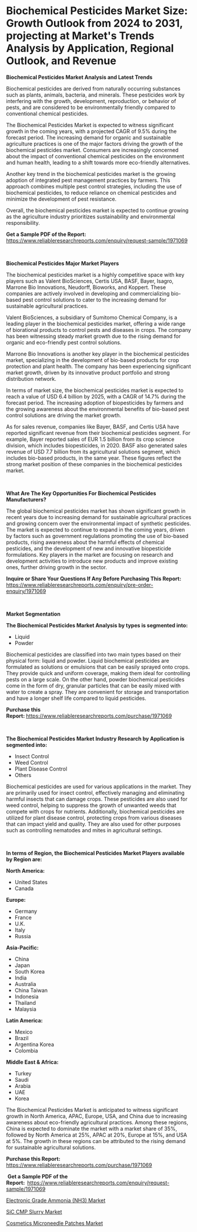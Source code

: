 <p><h1>Biochemical Pesticides Market Size: Growth Outlook from 2024 to 2031, projecting at Market's Trends Analysis by Application, Regional Outlook, and Revenue</h1></p><p><strong>Biochemical Pesticides Market Analysis and Latest Trends</strong></p>
<p><p>Biochemical pesticides are derived from naturally occurring substances such as plants, animals, bacteria, and minerals. These pesticides work by interfering with the growth, development, reproduction, or behavior of pests, and are considered to be environmentally friendly compared to conventional chemical pesticides.</p><p>The Biochemical Pesticides Market is expected to witness significant growth in the coming years, with a projected CAGR of 9.5% during the forecast period. The increasing demand for organic and sustainable agriculture practices is one of the major factors driving the growth of the biochemical pesticides market. Consumers are increasingly concerned about the impact of conventional chemical pesticides on the environment and human health, leading to a shift towards more eco-friendly alternatives.</p><p>Another key trend in the biochemical pesticides market is the growing adoption of integrated pest management practices by farmers. This approach combines multiple pest control strategies, including the use of biochemical pesticides, to reduce reliance on chemical pesticides and minimize the development of pest resistance.</p><p>Overall, the biochemical pesticides market is expected to continue growing as the agriculture industry prioritizes sustainability and environmental responsibility.</p></p>
<p><strong>Get a Sample PDF of the Report:&nbsp;</strong> <a href="https://www.reliableresearchreports.com/enquiry/request-sample/1971069">https://www.reliableresearchreports.com/enquiry/request-sample/1971069</a></p>
<p>&nbsp;</p>
<p><strong>Biochemical Pesticides Major Market Players</strong></p>
<p><p>The biochemical pesticides market is a highly competitive space with key players such as Valent BioSciences, Certis USA, BASF, Bayer, Isagro, Marrone Bio Innovations, Neudorff, Bioworks, and Koppert. These companies are actively involved in developing and commercializing bio-based pest control solutions to cater to the increasing demand for sustainable agricultural practices.</p><p>Valent BioSciences, a subsidiary of Sumitomo Chemical Company, is a leading player in the biochemical pesticides market, offering a wide range of biorational products to control pests and diseases in crops. The company has been witnessing steady market growth due to the rising demand for organic and eco-friendly pest control solutions.</p><p>Marrone Bio Innovations is another key player in the biochemical pesticides market, specializing in the development of bio-based products for crop protection and plant health. The company has been experiencing significant market growth, driven by its innovative product portfolio and strong distribution network.</p><p>In terms of market size, the biochemical pesticides market is expected to reach a value of USD 6.4 billion by 2025, with a CAGR of 14.7% during the forecast period. The increasing adoption of biopesticides by farmers and the growing awareness about the environmental benefits of bio-based pest control solutions are driving the market growth.</p><p>As for sales revenue, companies like Bayer, BASF, and Certis USA have reported significant revenue from their biochemical pesticides segment. For example, Bayer reported sales of EUR 1.5 billion from its crop science division, which includes biopesticides, in 2020. BASF also generated sales revenue of USD 7.7 billion from its agricultural solutions segment, which includes bio-based products, in the same year. These figures reflect the strong market position of these companies in the biochemical pesticides market.</p></p>
<p>&nbsp;</p>
<p><strong>What Are The Key Opportunities For Biochemical Pesticides Manufacturers?</strong></p>
<p><p>The global biochemical pesticides market has shown significant growth in recent years due to increasing demand for sustainable agricultural practices and growing concern over the environmental impact of synthetic pesticides. The market is expected to continue to expand in the coming years, driven by factors such as government regulations promoting the use of bio-based products, rising awareness about the harmful effects of chemical pesticides, and the development of new and innovative biopesticide formulations. Key players in the market are focusing on research and development activities to introduce new products and improve existing ones, further driving growth in the sector.</p></p>
<p><strong>Inquire or Share Your Questions If Any Before Purchasing This Report:</strong> <a href="https://www.reliableresearchreports.com/enquiry/pre-order-enquiry/1971069">https://www.reliableresearchreports.com/enquiry/pre-order-enquiry/1971069</a></p>
<p>&nbsp;</p>
<p><strong>Market Segmentation</strong></p>
<p><strong>The Biochemical Pesticides Market Analysis by types is segmented into:</strong></p>
<p><ul><li>Liquid</li><li>Powder</li></ul></p>
<p><p>Biochemical pesticides are classified into two main types based on their physical form: liquid and powder. Liquid biochemical pesticides are formulated as solutions or emulsions that can be easily sprayed onto crops. They provide quick and uniform coverage, making them ideal for controlling pests on a large scale. On the other hand, powder biochemical pesticides come in the form of dry, granular particles that can be easily mixed with water to create a spray. They are convenient for storage and transportation and have a longer shelf life compared to liquid pesticides.</p></p>
<p><strong>Purchase this Report:&nbsp;</strong><a href="https://www.reliableresearchreports.com/purchase/1971069">https://www.reliableresearchreports.com/purchase/1971069</a></p>
<p>&nbsp;</p>
<p><strong>The Biochemical Pesticides Market Industry Research by Application is segmented into:</strong></p>
<p><ul><li>Insect Control</li><li>Weed Control</li><li>Plant Disease Control</li><li>Others</li></ul></p>
<p><p>Biochemical pesticides are used for various applications in the market. They are primarily used for insect control, effectively managing and eliminating harmful insects that can damage crops. These pesticides are also used for weed control, helping to suppress the growth of unwanted weeds that compete with crops for nutrients. Additionally, biochemical pesticides are utilized for plant disease control, protecting crops from various diseases that can impact yield and quality. They are also used for other purposes such as controlling nematodes and mites in agricultural settings.</p></p>
<p>&nbsp;</p>
<p><strong>In terms of Region, the Biochemical Pesticides Market Players available by Region are:</strong></p>
<p>
    <p> <strong> North America: </strong>
        <ul>
            <li>United States</li>
            <li>Canada</li>
        </ul>
        </p> 
    <p> <strong> Europe: </strong>
        <ul>
            <li>Germany</li>
            <li>France</li>
            <li>U.K.</li>
            <li>Italy</li>
            <li>Russia</li>
        </ul>
        </p> 
    <p> <strong> Asia-Pacific: </strong>
        <ul>
            <li>China</li>
            <li>Japan</li>
            <li>South Korea</li>
            <li>India</li>
            <li>Australia</li>
            <li>China Taiwan</li>
            <li>Indonesia</li>
            <li>Thailand</li>
            <li>Malaysia</li>
        </ul>
        </p> 
    <p> <strong> Latin America: </strong>
        <ul>
            <li>Mexico</li>
            <li>Brazil</li>
            <li>Argentina Korea</li>
            <li>Colombia</li>
        </ul>
        </p> 
    <p> <strong> Middle East & Africa: </strong>
        <ul>
            <li>Turkey</li>
            <li>Saudi</li>
            <li>Arabia</li>
            <li>UAE</li>
            <li>Korea</li>
        </ul>
    </p>
    </p>
<p><p>The Biochemical Pesticides Market is anticipated to witness significant growth in North America, APAC, Europe, USA, and China due to increasing awareness about eco-friendly agricultural practices. Among these regions, China is expected to dominate the market with a market share of 35%, followed by North America at 25%, APAC at 20%, Europe at 15%, and USA at 5%. The growth in these regions can be attributed to the rising demand for sustainable agricultural solutions.</p></p>
<p><strong>Purchase this Report: </strong><a href="https://www.reliableresearchreports.com/purchase/1971069">https://www.reliableresearchreports.com/purchase/1971069</a></p>
<p>&nbsp;<strong>Get a Sample PDF of the Report:&nbsp;&nbsp;</strong><a href="https://www.reliableresearchreports.com/enquiry/request-sample/1971069">https://www.reliableresearchreports.com/enquiry/request-sample/1971069</a></p>
<p><strong></strong></p>
<p><p><a href="https://view.publitas.com/reportprime-1/electronic-grade-ammonia-nh3-market-size-growth-outlook-from-2024-to-2031-projecting-at-markets-trends-analysis-by-application-regional-outlook-and-revenue/">Electronic Grade Ammonia (NH3) Market</a></p><p><a href="https://view.publitas.com/reportprime-1/sic-cmp-slurry-market-research-report-unlocks-analysis-on-the-market-financial-status-market-size-and-market-revenue-upto-2031/">SiC CMP Slurry Market</a></p><p><a href="https://view.publitas.com/reportprime-1/cosmetics-microneedle-patches-market-size-share-trends-analysis-report-by-material-by-type-by-end-user-by-region-and-segment-forecasts-2024-2031/">Cosmetics Microneedle Patches Market</a></p></p>